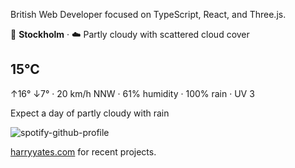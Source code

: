 British Web Developer focused on TypeScript, React, and Three.js.

<!-- WEATHER_START -->
📍 **Stockholm** · ☁️ Partly cloudy with scattered cloud cover

## 15°C
↑16° ↓7° · 20 km/h NNW · 61% humidity · 100% rain · UV 3

Expect a day of partly cloudy with rain
<!-- WEATHER_END -->

<p align="left">
  <a>
    <img src="https://spotify-github-profile.kittinanx.com/api/view?uid=bigbello&cover_image=true&theme=natemoo-re&show_offline=true&background_color=121212&interchange=false&bar_color=53b14f&bar_color_cover=false" alt="spotify-github-profile">
  </a>
</p>

[harryyates.com](https://harryyates.com) for recent projects.
